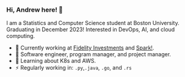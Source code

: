 ### Hi, Andrew here! 👋
I am a Statistics and Computer Science student at Boston University. Graduating in December 2023!
Interested in DevOps, AI, and cloud computing.

* 🏢 Currently working at [Fidelity Investments](https://www.fidelity.com/) and [Spark!](https://www.bu.edu/spark/).
* 💼 Software engineer, program manager, and project manager.
* 🌱 Learning about K8s and AWS.
* ⚡ Regularly working in: `.py`,`.java`, `.go`, and `.rs` 
